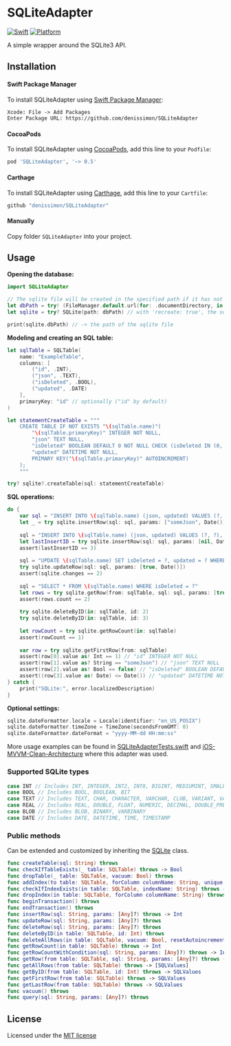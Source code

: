 # SQLiteAdapter

[![Swift](https://img.shields.io/badge/Swift-5-orange.svg?style=flat)](https://swift.org)
[![Platform](https://img.shields.io/badge/platform-iOS%20%7C%20macOS%20%7C%20watchOS%20%7C%20tvOS-lightgrey.svg)](https://developer.apple.com/swift/)

A simple wrapper around the SQLite3 API.

Installation
------------

#### Swift Package Manager

To install SQLiteAdapter using [Swift Package Manager](https://swift.org/package-manager):

```txt
Xcode: File -> Add Packages
Enter Package URL: https://github.com/denissimon/SQLiteAdapter
```

#### CocoaPods

To install SQLiteAdapter using [CocoaPods](https://cocoapods.org), add this line to your `Podfile`:

```ruby
pod 'SQLiteAdapter', '~> 0.5'
```

#### Carthage

To install SQLiteAdapter using [Carthage](https://github.com/Carthage/Carthage), add this line to your `Cartfile`:

```ruby
github "denissimon/SQLiteAdapter"
```

#### Manually

Copy folder `SQLiteAdapter` into your project.

Usage
-----

**Opening the database:**

```swift
import SQLiteAdapter

// The sqlite file will be created in the specified path if it has not yet been created
let dbPath = try! (FileManager.default.url(for: .documentDirectory, in: .userDomainMask, appropriateFor: nil, create: false).appendingPathComponent("db.sqlite")).path
let sqlite = try? SQLite(path: dbPath) // with 'recreate: true', the sqlite file will be deleted and recreated

print(sqlite.dbPath) // -> the path of the sqlite file
```

**Modeling and creating an SQL table:**

```swift
let sqlTable = SQLTable(
    name: "ExampleTable",
    columns: [
        ("id", .INT),
        ("json", .TEXT),
        ("isDeleted", .BOOL),
        ("updated", .DATE)
    ],
    primaryKey: "id" // optionally ("id" by default)
)

let statementCreateTable = """
    CREATE TABLE IF NOT EXISTS "\(sqlTable.name)"(
        "\(sqlTable.primaryKey)" INTEGER NOT NULL,
        "json" TEXT NULL,
        "isDeleted" BOOLEAN DEFAULT 0 NOT NULL CHECK (isDeleted IN (0, 1)),
        "updated" DATETIME NOT NULL,
        PRIMARY KEY("\(sqlTable.primaryKey)" AUTOINCREMENT)
    );
    """

try? sqlite?.createTable(sql: statementCreateTable)
```

**SQL operations:**

```swift
do {
    var sql = "INSERT INTO \(sqlTable.name) (json, updated) VALUES (?, ?);"
    let _ = try sqlite.insertRow(sql: sql, params: ["someJson", Date()])
    
    sql = "INSERT INTO \(sqlTable.name) (json, updated) VALUES (?, ?), (?, ?);"
    let lastInsertID = try sqlite.insertRow(sql: sql, params: [nil, Date(), nil, Date()])
    assert(lastInsertID == 3)
    
    sql = "UPDATE \(sqlTable.name) SET isDeleted = ?, updated = ? WHERE \(sqlTable.primaryKey) IN (2, 3)"
    try sqlite.updateRow(sql: sql, params: [true, Date()])
    assert(sqlite.changes == 2)
    
    sql = "SELECT * FROM \(sqlTable.name) WHERE isDeleted = ?"
    let rows = try sqlite.getRow(from: sqlTable, sql: sql, params: [true])
    assert(rows.count == 2)
    
    try sqlite.deleteByID(in: sqlTable, id: 2)
    try sqlite.deleteByID(in: sqlTable, id: 3)
    
    let rowCount = try sqlite.getRowCount(in: sqlTable)
    assert(rowCount == 1)
    
    var row = try sqlite.getFirstRow(from: sqlTable)
    assert(row[0].value as! Int == 1) // "id" INTEGER NOT NULL
    assert(row[1].value as? String == "someJson") // "json" TEXT NULL
    assert(row[2].value as! Bool == false) // "isDeleted" BOOLEAN DEFAULT 0 NOT NULL
    assert((row[3].value as! Date) <= Date()) // "updated" DATETIME NOT NULL
} catch {
    print("SQLite:", error.localizedDescription)
}
```

**Optional settings:**

```swift
sqlite.dateFormatter.locale = Locale(identifier: "en_US_POSIX")
sqlite.dateFormatter.timeZone = TimeZone(secondsFromGMT: 0)
sqlite.dateFormatter.dateFormat = "yyyy-MM-dd HH:mm:ss"
```
 
More usage examples can be found in [SQLiteAdapterTests.swift](https://github.com/denissimon/SQLiteAdapter/blob/main/Tests/SQLiteAdapterTests/SQLiteAdapterTests.swift) and [iOS-MVVM-Clean-Architecture](https://github.com/denissimon/iOS-MVVM-Clean-Architecture) where this adapter was used.

### Supported SQLite types

```swift
case INT // Includes INT, INTEGER, INT2, INT8, BIGINT, MEDIUMINT, SMALLINT, TINYINT
case BOOL // Includes BOOL, BOOLEAN, BIT
case TEXT // Includes TEXT, CHAR, CHARACTER, VARCHAR, CLOB, VARIANT, VARYING_CHARACTER, NATIONAL_VARYING_CHARACTER, NATIVE_CHARACTER, NCHAR, NVARCHAR
case REAL // Includes REAL, DOUBLE, FLOAT, NUMERIC, DECIMAL, DOUBLE_PRECISION
case BLOB // Includes BLOB, BINARY, VARBINARY
case DATE // Includes DATE, DATETIME, TIME, TIMESTAMP
```

### Public methods 

Can be extended and customized by inheriting the [SQLite](https://github.com/denissimon/SQLiteAdapter/blob/main/Sources/SQLiteAdapter/SQLiteAdapter.swift) class.

```swift
func createTable(sql: String) throws
func checkIfTableExists(_ table: SQLTable) throws -> Bool
func dropTable(_ table: SQLTable, vacuum: Bool) throws
func addIndex(to table: SQLTable, forColumn columnName: String, unique: Bool, order: SQLOrder) throws
func checkIfIndexExists(in table: SQLTable, indexName: String) throws -> Bool
func dropIndex(in table: SQLTable, forColumn columnName: String) throws
func beginTransaction() throws
func endTransaction() throws
func insertRow(sql: String, params: [Any]?) throws -> Int
func updateRow(sql: String, params: [Any]?) throws
func deleteRow(sql: String, params: [Any]?) throws
func deleteByID(in table: SQLTable, id: Int) throws
func deleteAllRows(in table: SQLTable, vacuum: Bool, resetAutoincrement: Bool) throws
func getRowCount(in table: SQLTable) throws -> Int
func getRowCountWithCondition(sql: String, params: [Any]?) throws -> Int
func getRow(from table: SQLTable, sql: String, params: [Any]?) throws -> [SQLValues]
func getAllRows(from table: SQLTable) throws -> [SQLValues]
func getByID(from table: SQLTable, id: Int) throws -> SQLValues
func getFirstRow(from table: SQLTable) throws -> SQLValues
func getLastRow(from table: SQLTable) throws -> SQLValues
func vacuum() throws
func query(sql: String, params: [Any]?) throws
```

License
-------

Licensed under the [MIT license](https://github.com/denissimon/SQLiteAdapter/blob/main/LICENSE)
